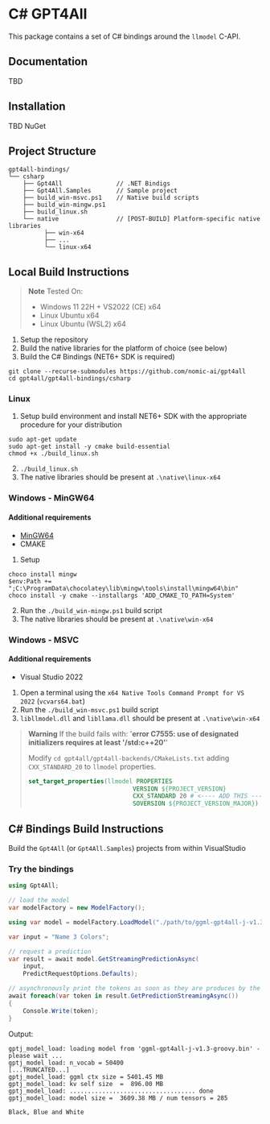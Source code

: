 # C# GPT4All

This package contains a set of C# bindings around the `llmodel` C-API.

## Documentation
TBD

## Installation
TBD NuGet

## Project Structure
```
gpt4all-bindings/
└── csharp                
    ├── Gpt4All               // .NET Bindigs
    ├── Gpt4All.Samples       // Sample project
    ├── build_win-msvc.ps1    // Native build scripts
    ├── build_win-mingw.ps1   
    ├── build_linux.sh        
    └── native                // [POST-BUILD] Platform-specific native libraries
          ├── win-x64
          ├── ...
          └── linux-x64
```

## Local Build Instructions
> **Note** 
> Tested On:
>  - Windows 11 22H + VS2022 (CE) x64
>  - Linux Ubuntu x64
>  - Linux Ubuntu (WSL2) x64

1. Setup the repository
2. Build the native libraries for the platform of choice (see below)
3. Build the C# Bindings (NET6+ SDK is required)
```
git clone --recurse-submodules https://github.com/nomic-ai/gpt4all
cd gpt4all/gpt4all-bindings/csharp
```
### Linux
1. Setup build environment and install NET6+ SDK with the appropriate procedure for your distribution
```
sudo apt-get update
sudo apt-get install -y cmake build-essential
chmod +x ./build_linux.sh
```
2. `./build_linux.sh`
3. The native libraries should be present at `.\native\linux-x64`

### Windows - MinGW64
#### Additional requirements
  - [MinGW64](https://www.mingw-w64.org/) 
  - CMAKE
1. Setup
```
choco install mingw
$env:Path += ";C:\ProgramData\chocolatey\lib\mingw\tools\install\mingw64\bin"
choco install -y cmake --installargs 'ADD_CMAKE_TO_PATH=System'
```
2. Run the `./build_win-mingw.ps1` build script
3. The native libraries should be present at `.\native\win-x64`

### Windows - MSVC
#### Additional requirements
  - Visual Studio 2022
1. Open a terminal using the  `x64 Native Tools Command Prompt for VS 2022` (`vcvars64.bat`)
2. Run the `./build_win-msvc.ps1` build script
3. `libllmodel.dll` and `libllama.dll` should be present at `.\native\win-x64`

> **Warning** 
> If the build fails with: '**error C7555: use of designated initializers requires at least '/std:c++20'**'
>
> Modify `cd gpt4all/gpt4all-backends/CMakeLists.txt` adding `CXX_STANDARD_20` to `llmodel` properties.
> ```cmake
> set_target_properties(llmodel PROPERTIES
>                              VERSION ${PROJECT_VERSION}
>                              CXX_STANDARD 20 # <---- ADD THIS -----------------------
>                              SOVERSION ${PROJECT_VERSION_MAJOR})
> ```
## C# Bindings Build Instructions
Build the `Gpt4All` (or `Gpt4All.Samples`) projects from within VisualStudio
### Try the bindings
```csharp
using Gpt4All;

// load the model
var modelFactory = new ModelFactory();

using var model = modelFactory.LoadModel("./path/to/ggml-gpt4all-j-v1.3-groovy.bin");

var input = "Name 3 Colors";

// request a prediction
var result = await model.GetStreamingPredictionAsync(
    input, 
    PredictRequestOptions.Defaults);

// asynchronously print the tokens as soon as they are produces by the model
await foreach(var token in result.GetPredictionStreamingAsync())
{
    Console.Write(token);
}
```
Output:
```
gptj_model_load: loading model from 'ggml-gpt4all-j-v1.3-groovy.bin' - please wait ...
gptj_model_load: n_vocab = 50400
[...TRUNCATED...]
gptj_model_load: ggml ctx size = 5401.45 MB
gptj_model_load: kv self size  =  896.00 MB
gptj_model_load: ................................... done
gptj_model_load: model size =  3609.38 MB / num tensors = 285

Black, Blue and White
```
